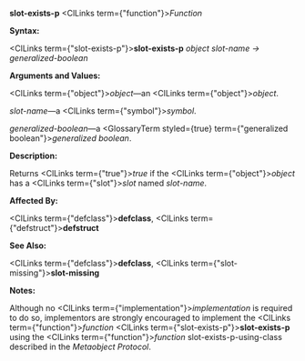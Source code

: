 **slot-exists-p** <ClLinks  term={"function"}><i>Function</i></ClLinks> 



**Syntax:** 



<ClLinks  term={"slot-exists-p"}><b>slot-exists-p</b></ClLinks> *object slot-name → generalized-boolean* 



**Arguments and Values:** 



<ClLinks  term={"object"}><i>object</i></ClLinks>—an <ClLinks  term={"object"}><i>object</i></ClLinks>. 



*slot-name*—a <ClLinks  term={"symbol"}><i>symbol</i></ClLinks>. 



*generalized-boolean*—a <GlossaryTerm styled={true} term={"generalized boolean"}><i>generalized boolean</i></GlossaryTerm>. 



**Description:** 



Returns <ClLinks  term={"true"}><i>true</i></ClLinks> if the <ClLinks  term={"object"}><i>object</i></ClLinks> has a <ClLinks  term={"slot"}><i>slot</i></ClLinks> named *slot-name*. 



**Affected By:** 



<ClLinks  term={"defclass"}><b>defclass</b></ClLinks>, <ClLinks  term={"defstruct"}><b>defstruct</b></ClLinks> 



**See Also:** 



<ClLinks  term={"defclass"}><b>defclass</b></ClLinks>, <ClLinks  term={"slot-missing"}><b>slot-missing</b></ClLinks> 



**Notes:** 



Although no <ClLinks  term={"implementation"}><i>implementation</i></ClLinks> is required to do so, implementors are strongly encouraged to implement the <ClLinks  term={"function"}><i>function</i></ClLinks> <ClLinks  term={"slot-exists-p"}><b>slot-exists-p</b></ClLinks> using the <ClLinks  term={"function"}><i>function</i></ClLinks> slot-exists-p-using-class described in the *Metaobject Protocol*. 







 



 



